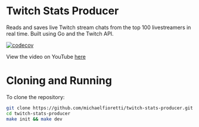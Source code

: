 # Twitch Stats Producer

Reads and saves live Twitch stream chats from the top 100 livestreamers in real time. Built using Go and the Twitch API.

[![codecov](https://codecov.io/gh/michaelfioretti/twitch-stats-producer/branch/develop/graph/badge.svg?token=WLV1BWHKG2)](https://codecov.io/gh/michaelfioretti/twitch-stats-producer/)

View the video on YouTube [here](https://www.youtube.com/watch?v=cgegzySv4uI)

# Cloning and Running

To clone the repository:

```bash
git clone https://github.com/michaelfioretti/twitch-stats-producer.git
cd twitch-stats-producer
make init && make dev
```
